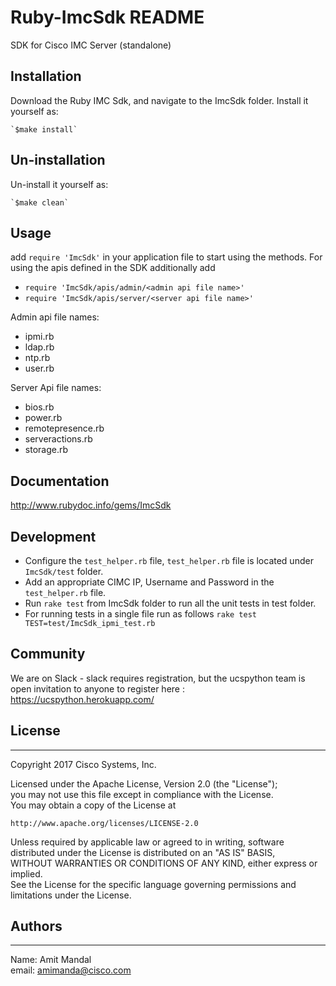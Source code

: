 # Ruby-ImcSdk README

SDK for Cisco IMC Server (standalone)

## Installation
Download the Ruby IMC Sdk, and navigate to the ImcSdk folder.
Install it yourself as:

    `$make install`

## Un-installation

Un-install it yourself as:

    `$make clean`

## Usage

add `require 'ImcSdk'`
in your application file to start using the methods.
For using the apis defined in the SDK additionally add  
* `require 'ImcSdk/apis/admin/<admin api file name>'`
* `require 'ImcSdk/apis/server/<server api file name>'`

Admin api file names:
* ipmi.rb
* ldap.rb
* ntp.rb
* user.rb

Server Api file names:
* bios.rb
* power.rb
* remotepresence.rb
* serveractions.rb
* storage.rb

## Documentation
http://www.rubydoc.info/gems/ImcSdk

## Development

* Configure the `test_helper.rb` file, `test_helper.rb` file is located under `ImcSdk/test` folder.
* Add an appropriate CIMC IP, Username and Password in the `test_helper.rb` file.
* Run `rake test` from ImcSdk folder to run all the unit tests in test folder.
* For running tests in a single file run as follows
    `rake test TEST=test/ImcSdk_ipmi_test.rb`


## Community

We are on Slack - slack requires registration, but the ucspython team is open invitation to anyone to register here : https://ucspython.herokuapp.com/

## License
***
Copyright 2017 Cisco Systems, Inc.

Licensed under the Apache License, Version 2.0 (the "License");   
you may not use this file except in compliance with the License.   
You may obtain a copy of the License at   

    http://www.apache.org/licenses/LICENSE-2.0   

Unless required by applicable law or agreed to in writing, software   
distributed under the License is distributed on an "AS IS" BASIS,   
WITHOUT WARRANTIES OR CONDITIONS OF ANY KIND, either express or implied.   
See the License for the specific language governing permissions and   
limitations under the License.   

## Authors
***
Name: Amit Mandal   
email: amimanda@cisco.com 

